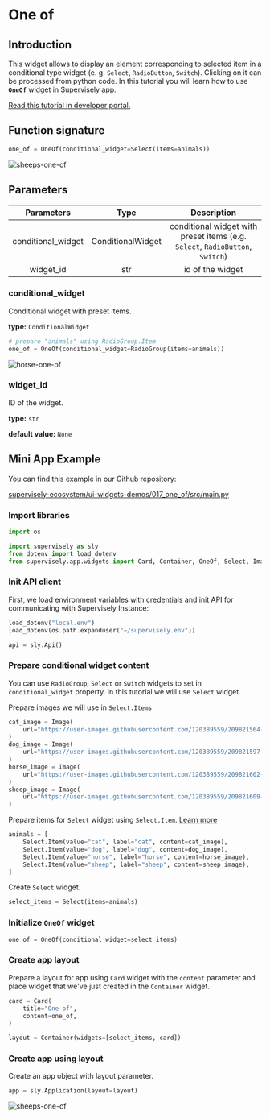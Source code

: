 # One of

## Introduction

This widget allows to display an element corresponding to selected item in a conditional type widget (e. g. `Select`, `RadioButton`, `Switch`). Clicking on it can be processed from python code. In this tutorial you will learn how to use **`OneOf`** widget in Supervisely app.

[Read this tutorial in developer portal.](https://developer.supervise.ly/app-development/apps-with-gui/one-of)

## Function signature

```python
one_of = OneOf(conditional_widget=Select(items=animals))
```

![sheeps-one-of](https://user-images.githubusercontent.com/79905215/218075609-0428af83-0ef1-492b-8623-fa7a7bd0d3de.png)

## Parameters

|     Parameters     |       Type        |                             Description                             |
| :----------------: | :---------------: | :-----------------------------------------------------------------: |
| conditional_widget | ConditionalWidget | conditional widget with preset items (e.g. `Select`, `RadioButton`, `Switch`) |
|     widget_id      |        str        |                          id of the widget                           |

### conditional_widget

Conditional widget with preset items.

**type:** `ConditionalWidget`

```python
# prepare "animals" using RadioGroup.Item
one_of = OneOf(conditional_widget=RadioGroup(items=animals))
```

![horse-one-of](https://user-images.githubusercontent.com/79905215/218075942-d2754ba6-0b9c-4572-b619-9363a2eecaf3.png)

### widget_id

ID of the widget.

**type:** `str`

**default value:** `None`

## Mini App Example

You can find this example in our Github repository:

[supervisely-ecosystem/ui-widgets-demos/017_one_of/src/main.py](https://github.com/supervisely-ecosystem/ui-widgets-demos/blob/master/017_one_of/src/main.py)

### Import libraries

```python
import os

import supervisely as sly
from dotenv import load_dotenv
from supervisely.app.widgets import Card, Container, OneOf, Select, Image
```

### Init API client

First, we load environment variables with credentials and init API for communicating with Supervisely Instance:

```python
load_dotenv("local.env")
load_dotenv(os.path.expanduser("~/supervisely.env"))

api = sly.Api()
```

### Prepare conditional widget content

You can use `RadioGroup`, `Select` or `Switch` widgets to set in `conditional_widget` property.
In this tutorial we will use `Select` widget. 

Prepare images we will use in `Select.Items`

```python
cat_image = Image(
    url="https://user-images.githubusercontent.com/120389559/209821564-7917cbe5-fa8e-49dd-a1ca-519ee2b3a7ca.jpg"
)
dog_image = Image(
    url="https://user-images.githubusercontent.com/120389559/209821597-8670675b-5a18-480c-8fdc-1309e91086c7.jpg"
)
horse_image = Image(
    url="https://user-images.githubusercontent.com/120389559/209821602-ddb8196f-0ac5-4556-abae-178327ff734b.jpg"
)
sheep_image = Image(
    url="https://user-images.githubusercontent.com/120389559/209821609-c8396b3e-d7a3-4beb-b92b-539d31e91e90.jpg"
)
```

Prepare items for `Select` widget using `Select.Item`. [Learn more](https://github.com/supervisely-ecosystem/ui-widgets-demos/tree/master/009_select)

```python
animals = [
    Select.Item(value="cat", label="cat", content=cat_image),
    Select.Item(value="dog", label="dog", content=dog_image),
    Select.Item(value="horse", label="horse", content=horse_image),
    Select.Item(value="sheep", label="sheep", content=sheep_image),
]
```

Create `Select` widget.

```python
select_items = Select(items=animals)
```


### Initialize `OneOf` widget

```python
one_of = OneOf(conditional_widget=select_items)
```

### Create app layout

Prepare a layout for app using `Card` widget with the `content` parameter and place widget that we've just created in the `Container` widget.

```python
card = Card(
    title="One of",
    content=one_of,
)

layout = Container(widgets=[select_items, card])
```

### Create app using layout

Create an app object with layout parameter.

```python
app = sly.Application(layout=layout)
```

![sheeps-one-of](https://user-images.githubusercontent.com/79905215/218075609-0428af83-0ef1-492b-8623-fa7a7bd0d3de.png)